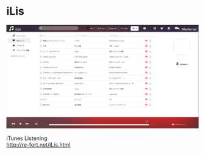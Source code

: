 iLis
====

![](https://raw.githubusercontent.com/re-fort/iLis/master/img/iLis/sample.png)

iTunes Listening<br />
http://re-fort.net/iLis.html
